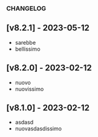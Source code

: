 ### CHANGELOG

## [v8.2.1] - 2023-05-12
- sarebbe
- bellissimo

## [v8.2.0] - 2023-02-12
- nuovo 
- nuovissimo

## [v8.1.0] - 2023-02-12
- asdasd 
- nuovasdasdissimo

